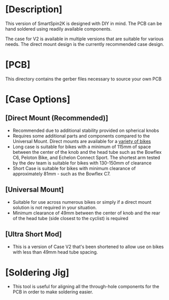# [Description]
This version of SmartSpin2K is designed with DIY in mind.  The PCB can be hand soldered using readily available components.  

The case for V2 is available in multiple versions that are suitable for various needs.  The direct mount design is the currently recommended case design.

# [PCB]
This directory contains the gerber files necessary to source your own PCB

# [Case Options]
## [Direct Mount (Recommended)]
- Recommended due to additional stability provided on spherical knobs
- Requires some additional parts and components compared to the Universal Mount.  Direct mounts are available for a [variety of bikes](/Hardware/Common%20Assets/Bike%20Mount/)
- Long case is suitable for bikes with a minimum of 115mm of space between the center of the knob and the head tube such as the Bowflex C6, Peloton Bike, and Echelon Connect Sport.  The shortest arm tested by the dev team is suitable for bikes with 130-150mm of clearance
- Short Case is suitable for bikes with minimum clearance of approximately 81mm - such as the Bowflex C7.  

## [Universal Mount]
- Suitable for use across numerous bikes or simply if a direct mount solution is not required in your situation.
- Minimum clearance of 49mm between the center of knob and the rear of the head tube (side closest to the cyclist)  is required

## [Ultra Short Mod]
- This is a version of Case V2 that's been shortened to allow use on bikes with less than 49mm head tube spacing. 

# [Soldering Jig]
- This tool is useful for aligning all the through-hole components for the PCB in order to make soldering easier.  